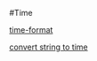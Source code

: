 #Time

[time-format](https://www.geeksforgeeks.org/time-formatting-in-golang/)

[convert string to time](https://www.pauladamsmith.com/blog/2011/05/go_time.html)